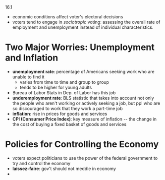 16.1 
- economic conditions affect voter's electoral decisions
- voters tend to engage in *sociotropic* voting: assessing the overall rate of employment and unemployment instead of individual characteristics.

# Two Major Worries: Unemployment and Inflation
- **unemployment rate**: percentage of Americans seeking work who are unable to find it
	- varies from time to time and group to group
	- tends to be higher for young adults
- Bureau of Labor Stats in Dep. of Labor has this job
- **underemployment rate**: BLS statistic that takes into account not only the people who aren't working or actively seeking a job, but ppl who are so discouraged to work that they work a part-time job
- **inflation**: rise in prices for goods and services
- **CPI (Consumer Price Index)**: key measure of inflation -- the change in the cost of buying a fixed basket of goods and services

# Policies for Controlling the Economy
- voters expect politicians to use the power of the federal government to try and control the economy
- **laissez-faire**: gov't should not meddle in economy
- 